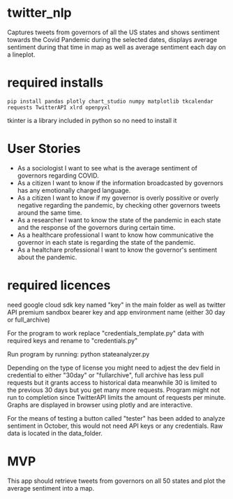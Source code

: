 # twitter_nlp
Captures tweets from governors of all the US states and shows sentiment towards the Covid Pandemic during the selected dates, displays average sentiment during that time in map as well as average sentiment each day on a lineplot.

# required installs
```
pip install pandas plotly chart_studio numpy matplotlib tkcalendar requests TwitterAPI xlrd openpyxl
```

tkinter is a library included in python so no need to install it

# User Stories
* As a sociologist I want to see what is the average sentiment of governors regarding COVID.
* As a citizen I want to know if the information broadcasted by governors has any emotionally charged language.
* As a citizen I want to know if my governor is overly possitive or overly negative regarding the pandemic, by checking other governors tweets around the same time.
* As a researcher I want to know the state of the pandemic in each state and the response of the governors during certain time.
* As a healthcare professional I want to know how communicative the governor in each state is regarding the state of the pandemic.
* As a healtchare professional I want to know the governor's sentiment about the pandemic.

# required licences
need google cloud sdk key named "key" in the main folder as well as twitter API premium sandbox bearer key and app environment name (either 30 day or full_archive)

For the program to work replace "credentials_template.py" data with required keys and rename to "credentials.py"

Run program by running: python stateanalyzer.py

Depending on the type of license you might need to adjest the dev field in credential to either "30day" or "fullarchive", full archive has less pull requests but it grants access to historical data meanwhile 30 is limited to the previous 30 days but you get many more requests. Program might not run to completion since TwitterAPI limits the amount of requests per minute. Graphs are displayed in browser using plotly and are interactive.

For the means of testing a button called "tester" has been added to analyze sentiment in October, this would not need API keys or any credentials. Raw data is located in the data_folder.

# MVP
This app should retrieve tweets from governors on all 50 states and plot the average sentiment into a map.



